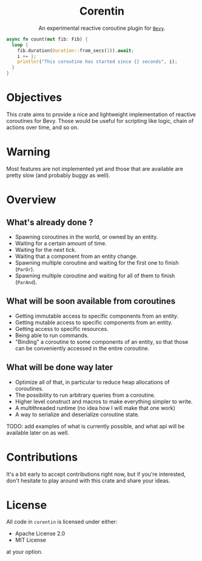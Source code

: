 <div align="center">

# Corentin


An experimental reactive coroutine plugin for [`Bevy`](https://github.com/bevyengine/bevy).
</div>

```rust
async fn count(mut fib: Fib) {
  loop {
    fib.duration(Duration::from_secs(1)).await;
    i += 1;
    println!("This coroutine has started since {} seconds", i);
  }
}
```

# Objectives
This crate aims to provide a nice and lightweight implementation of reactive coroutines
for Bevy. Those would be useful for scripting like logic, chain of actions over time, and so on.

# Warning
Most features are not implemented yet and those that are available are pretty slow (and probably buggy as well).

# Overview

## What's already done ?
 * Spawning coroutines in the world, or owned by an entity.
 * Waiting for a certain amount of time.
 * Waiting for the next tick.
 * Waiting that a component from an entity change.
 * Spawning multiple coroutine and waiting for the first one to finish (`ParOr`).
 * Spawning multiple coroutine and waiting for all of them to finish (`ParAnd`).

## What will be soon available from coroutines
 * Getting immutable access to specific components from an entity.
 * Getting mutable access to specific components from an entity.
 * Getting access to specific resources.
 * Being able to run commands.
 * "Binding" a coroutine to some components of an entity, so that those can be conveniently accessed in the entire coroutine.

## What will be done way later
 * Optimize all of that, in particular to reduce heap allocations of coroutines.
 * The possibility to run arbitrary queries from a coroutine.
 * Higher level construct and macros to make everything simpler to write.
 * A multithreaded runtime (no idea how I will make that one work)
 * A way to serialize and deserialize coroutine state.

TODO: add examples of what is currently possible, and what api will be available later on as well.

# Contributions
It's a bit early to accept contributions right now, but if you're interested, don't hesitate to play around with this crate and share your ideas.

# License
All code in `corentin` is licensed under either:

- Apache License 2.0
- MIT License

at your option.
